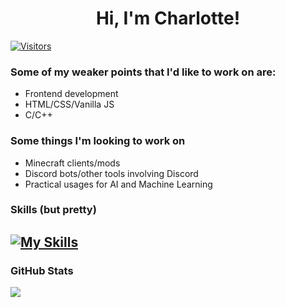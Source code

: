 <div align="center">
<h1>Hi, I'm Charlotte!</h1>
</div>

<!--![Visitors](https://komarev.com/ghpvc/?username=chaarlottte&color=F5A9B8)-->
[![Visitors](https://visitcount.itsvg.in/api?id=Bauti0&label=Profile%20Views&pretty=false)](https://visitcount.itsvg.in)
  
### Some of my weaker points that I'd like to work on are:
- Frontend development
- HTML/CSS/Vanilla JS
- C/C++

### Some things I'm looking to work on
- Minecraft clients/mods
- Discord bots/other tools involving Discord
- Practical usages for AI and Machine Learning

### Skills (but pretty)
[![My Skills](https://skillicons.dev/icons?i=java,bash,cloudflare,discord,gradle,py&perline=3)](https://skillicons.dev)
---

### GitHub Stats
![](https://github-profile-trophy.vercel.app/?username=Bauti0&theme=discord&no-frame=false&no-bg=false&margin-w=4)

<!--[![](https://visitcount.itsvg.in/api?id=chaarlottte&icon=7&color=6)](https://visitcount.itsvg.in)-->
